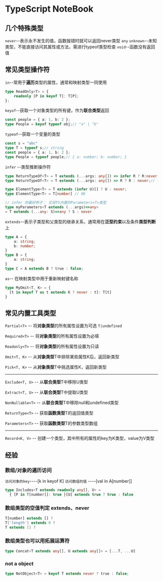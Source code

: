 # TypeScript NoteBook


## 几个特殊类型
`never`--表示永不发生的值，函数报错时就可以返回never类型
`any`
`unknown`--未知类型，不能直接访问其属性或方法，需进行typeof类型检查
`void`--函数没有返回值


## 常见类型操作符

`in`--常用于**遍历**类型的属性，通常和映射类型一同使用 
```typeScript
type ReadOnly<T> = {
    readonly [P in keyof T]: T[P];
};
```

`keyof`--获取一个对象类型的所有键，作为**联合类型**返回  
```typeScript
const people = { a: 1, b: 2 };
type People = keyof typeof obj;// "a" | "b"
```

`typeof`--获取一个变量的类型  
```typeScript
const s = "abc"
type T = typeof s;// string
const people = { a: 1, b: 2 };
type People = typeof people;// { a: number; b: number; }
```

`infer` --类型推断操作符
```typeScript
type ReturnTypeOf<T> = T extends (...args: any[]) => infer R ? R:never;
type ReturnTypeOf<T> = T extends (...args: any[]) => R ? R : never;// 错！ R类型未知

type ElementType<T> = T extends (infer U)[] ? U : never;
type ElementType<T> = T[number] // OK

// infer 的最好例子： 实现TS内置的Parameters<T>类型
type myParameters<T extends (...args)=>any> 
= T extends (...any: S)=>any ? S : never
```


`extends`--表示子类型和父类型的继承关系，通常用在**泛型约束**以及条件**类型判断**上
```typeScript
type A = {
    a: string;
    b: number;
}
type B = {
    a: string;
}
type C = A extends B ? true : false;
```

`as`-- 在映射类型中用于重新映射键名称
```typescript
type MyOmit<T, K> = {
  [t in keyof T as t extends K ? never : t]: T[t]
}
```


## 常见内置工具类型

`Partial<T>` -- 将**对象类型**的所有属性设置为可选  `T|undefined`  

`Required<T>` -- 将**对象类型**的所有属性设置为必填  

`Readonly<T>` -- 将**对象类型**的所有属性设置为只读  

`Omit<T, K>` -- 从**对象类型**T中排除某些属性K后，返回新类型

`Pick<T, K>` -- 从**对象类型**T中挑选属性K，返回新类型

----------------


`Exclude<T, U>` -- 从**联合类型**T中移除U类型  

`Extract<T, U>` -- 从**联合类型**T中提取U类型  

`NonNullable<T>` -- 从**联合类型**T中移除null和undefined类型  

`ReturnType<T>` -- 获取**函数类型**T的返回值类型  

`Parameters<T>` -- 获取**函数类型**T的参数类型数组

-----------------

`Record<K, V>` -- 创建一个类型，其中所有的属性的key为K类型，value为V类型  



  

## 经验  

### 数组/对象的遍历访问
`访问对象的key`----[k in keyof K]
`访问数组的值` ----[val in A[number]]
```typescript
type Includes<T extends readonly any[], U> =
  { [P in T[number]]: true }[U] extends true ? true : false
```


### 数组类型的空值判定 extends、never
```typeScript
T[number] extends [] ?
T['length'] extends 0 ?
T extends [] ?
```

### 数组类型也可以用拓展运算符
```typeScript
type Concat<T extends any[], U extends any[]> = [...T, ...U]
```

### not a object
```typeScript
type NotObject<T> = keyof T extends never ? true : false;
```